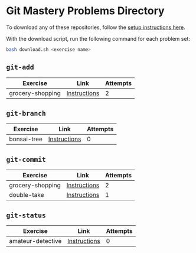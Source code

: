 
# Git Mastery Problems Directory

To download any of these repositories, follow the [setup instructions here](https://git-mastery.github.io/website/docs/setup/prerequisite-setup/).

With the download script, run the following command for each problem set:

```bash
bash download.sh <exercise name>
```

  ## `git-add`
  
  |Exercise|Link|Attempts|
  |--------|----|--------|
  |grocery-shopping|[Instructions](https://github.com/git-mastery/grocery-shopping)|2|
  
  ## `git-branch`
  
  |Exercise|Link|Attempts|
  |--------|----|--------|
  |bonsai-tree|[Instructions](https://github.com/git-mastery/bonsai-tree)|0|
  
  ## `git-commit`
  
  |Exercise|Link|Attempts|
  |--------|----|--------|
  |grocery-shopping|[Instructions](https://github.com/git-mastery/grocery-shopping)|2|
|double-take|[Instructions](https://github.com/git-mastery/double-take)|1|
  
  ## `git-status`
  
  |Exercise|Link|Attempts|
  |--------|----|--------|
  |amateur-detective|[Instructions](https://github.com/git-mastery/amateur-detective)|0|
  